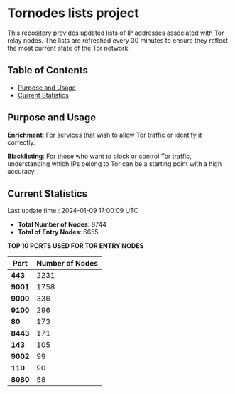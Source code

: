 # Tornodes lists project

This repository provides updated lists of IP addresses associated with Tor relay nodes. The lists are refreshed every 30 minutes to ensure they reflect the most current state of the Tor network.

## Table of Contents

- [Purpose and Usage](#purpose-and-usage)
- [Current Statistics](#current-statistics)


## Purpose and Usage

**Enrichment**: For services that wish to allow Tor traffic or identify it correctly.

**Blacklisting**: For those who want to block or control Tor traffic, understanding which IPs belong to Tor can be a starting point with a high accuracy.

## Current Statistics

Last update time : 2024-01-09 17:00:09 UTC

- **Total Number of Nodes**: 8744
- **Total of Entry Nodes**: 6655

**TOP 10 PORTS USED FOR TOR ENTRY NODES**

| **Port** | **Number of Nodes** |
|------|-----------------|
| **443**   | 2231  |
| **9001**   | 1758  |
| **9000**   | 336  |
| **9100**   | 296  |
| **80**   | 173  |
| **8443**   | 171  |
| **143**   | 105  |
| **9002**   | 99  |
| **110**   | 90  |
| **8080**   | 58  |

